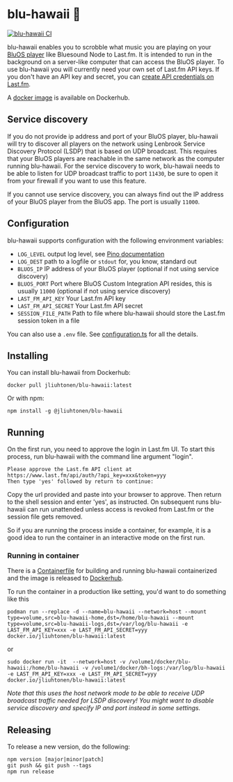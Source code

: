# blu-hawaii 🍹

[![blu-hawaii CI](https://github.com/jliuhtonen/blu-hawaii/actions/workflows/blu-hawaii.yml/badge.svg)](https://github.com/jliuhtonen/blu-hawaii/actions/workflows/blu-hawaii.yml)

blu-hawaii enables you to scrobble what music you are playing on your [BluOS player](https://bluos.io/) like Bluesound Node to Last.fm. It is intended to run in the background on a server-like computer that can access the BluOS player. To use blu-hawaii you will currently need your own set of Last.fm API keys. If you don't have an API key and secret, you can [create API credentials on Last.fm](https://www.last.fm/api/account/create).

A [docker image](https://hub.docker.com/r/jliuhtonen/blu-hawaii/) is available on Dockerhub.

## Service discovery

If you do not provide ip address and port of your BluOS player, blu-hawaii will try to discover all players on the network using Lenbrook Service Discovery Protocol (LSDP) that is based on UDP broadcast. This requires that your BluOS players are reachable in the same network as the computer running blu-hawaii. For the service discovery to work, blu-hawaii needs to be able to listen for UDP broadcast traffic to port `11430`, be sure to open it from your firewall if you want to use this feature.

If you cannot use service discovery, you can always find out the IP address of your BluOS player from the BluOS app. The port is usually `11000`.

## Configuration

blu-hawaii supports configuration with the following environment variables:

- `LOG_LEVEL` output log level, see [Pino documentation](https://github.com/pinojs/pino/blob/master/docs/api.md#levels)
- `LOG_DEST` path to a logfile or `stdout` for, you know, standard out
- `BLUOS_IP` IP address of your BluOS player (optional if not using service discovery)
- `BLUOS_PORT` Port where BluOS Custom Integration API resides, this is usually `11000` (optional if not using service discovery)
- `LAST_FM_API_KEY` Your Last.fm API key
- `LAST_FM_API_SECRET` Your Last.fm API secret
- `SESSION_FILE_PATH` Path to file where blu-hawaii should store the Last.fm session token in a file

You can also use a `.env` file. See [configuration.ts](src/configuration.ts) for all the details.

## Installing

You can install blu-hawaii from Dockerhub:

```
docker pull jliuhtonen/blu-hawaii:latest
```

Or with npm:

```
npm install -g @jliuhtonen/blu-hawaii
```

## Running

On the first run, you need to approve the login in Last.fm UI. To start this process, run blu-hawaii with the command line argument "login". 

```
Please approve the Last.fm API client at https://www.last.fm/api/auth/?api_key=xxx&token=yyy
Then type 'yes' followed by return to continue:
```

Copy the url provided and paste into your browser to approve. Then return to the shell session and enter 'yes', as instructed. On subsequent runs blu-hawaii can run unattended unless access is revoked from Last.fm or the session file gets removed.

So if you are running the process inside a container, for example, it is a good idea to run the container in an interactive mode on the first run.

### Running in container

There is a [Containerfile](Containerfile) for building and running blu-hawaii containerized and the image is released to [Dockerhub](https://hub.docker.com/r/jliuhtonen/blu-hawaii/).

To run the container in a production like setting, you'd want to do something like this

```
podman run --replace -d --name=blu-hawaii --network=host --mount type=volume,src=blu-hawaii-home,dst=/home/blu-hawaii --mount type=volume,src=blu-hawaii-logs,dst=/var/log/blu-hawaii -e LAST_FM_API_KEY=xxx -e LAST_FM_API_SECRET=yyy docker.io/jliuhtonen/blu-hawaii:latest
```
or
````
sudo docker run -it  --network=host -v /volume1/docker/blu-hawaii:/home/blu-hawaii -v /volume1/docker/bh-logs:/var/log/blu-hawaii -e LAST_FM_API_KEY=xxx -e LAST_FM_API_SECRET=yyy docker.io/jliuhtonen/blu-hawaii:latest
````
_Note that this uses the host network mode to be able to receive UDP broadcast traffic needed for LSDP discovery! You might want to disable service discovery and specify IP and port instead in some settings._

## Releasing

To release a new version, do the following:

```
npm version [major|minor|patch]
git push && git push --tags
npm run release
```
